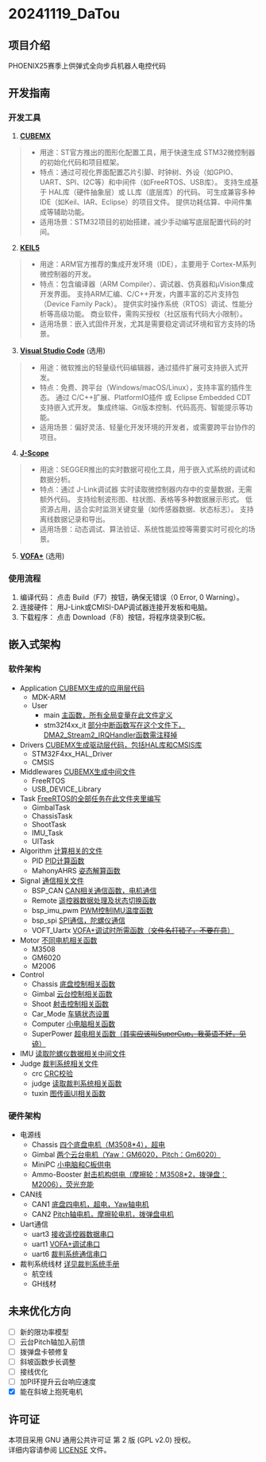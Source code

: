 # 20241119_DaTou
## 项目介绍
PHOENIX25赛季上供弹式全向步兵机器人电控代码
## 开发指南
### 开发工具
1. [**CUBEMX**](https://www.st.com/en/development-tools/stm32cubemx.html)
>- 用途：ST官方推出的图形化配置工具，用于快速生成 STM32微控制器 的初始化代码和项目框架。  
>- 特点：通过可视化界面配置芯片引脚、时钟树、外设（如GPIO、UART、SPI、I2C等）和中间件（如FreeRTOS、USB库）。
支持生成基于 HAL库（硬件抽象层）或 LL库（底层库）的代码。
可生成兼容多种IDE（如Keil、IAR、Eclipse）的项目文件。
提供功耗估算、中间件集成等辅助功能。  
>- 适用场景：STM32项目的初始搭建，减少手动编写底层配置代码的时间。
2. [**KEIL5**](https://www.keil.com/download/product/)
>- 用途：ARM官方推荐的集成开发环境（IDE），主要用于 Cortex-M系列 微控制器的开发。  
>- 特点：包含编译器（ARM Compiler）、调试器、仿真器和µVision集成开发界面。
支持ARM汇编、C/C++开发，内置丰富的芯片支持包（Device Family Pack）。
提供实时操作系统（RTOS）调试、性能分析等高级功能。
商业软件，需购买授权（社区版有代码大小限制）。  
>- 适用场景：嵌入式固件开发，尤其是需要稳定调试环境和官方支持的场景。
3. [**Visual Studio Code**](https://code.visualstudio.com/)  (选用)
>- 用途：微软推出的轻量级代码编辑器，通过插件扩展可支持嵌入式开发。  
>- 特点：免费、跨平台（Windows/macOS/Linux），支持丰富的插件生态。
通过 C/C++扩展、PlatformIO插件 或 Eclipse Embedded CDT 支持嵌入式开发。
集成终端、Git版本控制、代码高亮、智能提示等功能。  
>- 适用场景：偏好灵活、轻量化开发环境的开发者，或需要跨平台协作的项目。
4. [**J-Scope**](https://www.segger.com/products/debug-probes/j-link/tools/j-scope/)
>- 用途：SEGGER推出的实时数据可视化工具，用于嵌入式系统的调试和数据分析。  
>- 特点：通过 J-Link调试器 实时读取微控制器内存中的变量数据，无需额外代码。
支持绘制波形图、柱状图、表格等多种数据展示形式。
低资源占用，适合实时监测关键变量（如传感器数据、状态标志）。
支持离线数据记录和导出。  
>- 适用场景：动态调试、算法验证、系统性能监控等需要实时可视化的场景。
5. [**VOFA+**](https://www.vofa.plus/)  (选用)
### 使用流程
1. 编译代码：
点击 Build（F7）按钮，确保无错误（0 Error, 0 Warning）。
2. 连接硬件：
用J-Link或CMISI-DAP调试器连接开发板和电脑。
3. 下载程序：
点击 Download（F8）按钮，将程序烧录到C板。
## 嵌入式架构
### 软件架构
+ Application <u>CUBEMX生成的应用层代码</u>
    + MDK-ARM
    + User
        + main <u>主函数，所有全局变量在此文件定义</u>
        + stm32f4xx_it <u>部分中断函数写在这个文件下，DMA2_Stream2_IRQHandler函数需注释掉</u>
+ Drivers <u>CUBEMX生成驱动层代码，包括HAL库和CMSIS库</u>
    + STM32F4xx_HAL_Driver
    + CMSIS
+ Middlewares <u>CUBEMX生成中间文件</u>
    + FreeRTOS
    + USB_DEVICE_Library
+ Task <u>FreeRTOS的全部任务在此文件夹里编写</u>
    + GimbalTask
    + ChassisTask
    + ShootTask
    + IMU_Task
    + UITask
+ Algorithm <u>计算相关的文件</u>
    + PID <u>PID计算函数</u>
    + MahonyAHRS <u>姿态解算函数</u>
+ Signal <u>通信相关文件</u>
    + BSP_CAN <u>CAN相关通信函数，电机通信</u>
    + Remote <u>遥控器数据处理及状态切换函数</u>
    + bsp_imu_pwm <u>PWM控制IMU温度函数</u>
    + bsp_spi <u>SPI通信，陀螺仪通信</u>
    + VOFT_Uartx <u>VOFA+调试时所需函数（~~文件名打错了，不要在意~~）</u>
+ Motor <u>不同电机相关函数</u>
    + M3508
    + GM6020
    + M2006
+ Control
    + Chassis <u>底盘控制相关函数</u>
    + Gimbal <u>云台控制相关函数</u>
    + Shoot <u>射击控制相关函数</u>
    + Car_Mode <u>车辆状态设置</u>
    + Computer <u>小电脑相关函数</u>
    + SuperPower <u>超电相关函数（~~其实应该叫SuperCup，我英语不好，见谅~~）</u>
+ IMU <u>读取陀螺仪数据相关中间文件</u>
+ Judge <u>裁判系统相关文件</u>
    + crc <u>CRC校验</u>
    + judge <u>读取裁判系统相关函数</u>
    + tuxin <u>图传画UI相关函数</u>
### 硬件架构
+ 电源线
    + Chassis <u>四个底盘电机（M3508*4），超电</u>
    + Gimbal <u>两个云台电机（Yaw：GM6020，Pitch：Gm6020）</u>
    + MiniPC <u>小电脑和C板供电</u>
    + Ammo-Booster <u>射击机构供电（摩擦轮：M3508*2，拨弹盘：M2006），荧光充能</u>
+ CAN线
    + CAN1 <u>底盘四电机，超电，Yaw轴电机</u>
    + CAN2 <u>Pitch轴电机，摩擦轮电机，拨弹盘电机</u>
+ Uart通信
    + uart3 <u>接收遥控器数据串口</u>
    + uart1 <u>VOFA+调试串口</u>
    + uart6 <u>裁判系统通信串口</u>
+ 裁判系统线材 <u>详见裁判系统手册</u>
    + 航空线
    + GH线材
## 未来优化方向
- [ ] 新的限功率模型
- [ ] 云台Pitch轴加入前馈
- [ ] 拨弹盘卡顿修复
- [ ] 斜坡函数步长调整
- [ ] 接线优化
- [ ] 加PI环提升云台响应速度
- [X] 能在斜坡上抱死电机
## 许可证  
本项目采用 GNU 通用公共许可证 第 2 版 (GPL v2.0) 授权。  
详细内容请参阅 [LICENSE](LICENSE) 文件。  
